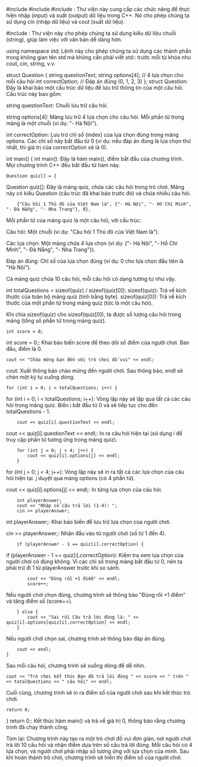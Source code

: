 #include <iostream>
#include <string>
#include <iostream>: Thư viện này cung cấp các chức năng để thực hiện nhập (input) và xuất (output) dữ liệu trong C++. Nó cho phép chúng ta sử dụng cin (nhập dữ liệu) và cout (xuất dữ liệu).

#include <string>: Thư viện này cho phép chúng ta sử dụng kiểu dữ liệu chuỗi (string), giúp làm việc với văn bản dễ dàng hơn.


using namespace std;
Lệnh này cho phép chúng ta sử dụng các thành phần trong không gian tên std mà không cần phải viết std:: trước mỗi từ khóa như cout, cin, string, v.v.


struct Question {
    string questionText;
    string options[4];  // 4 lựa chọn cho mỗi câu hỏi
    int correctOption;  // Đáp án đúng (0, 1, 2, 3)
};
struct Question: Đây là khai báo một cấu trúc dữ liệu để lưu trữ thông tin của một câu hỏi. Cấu trúc này bao gồm:

string questionText: Chuỗi lưu trữ câu hỏi.

string options[4]: Mảng lưu trữ 4 lựa chọn cho câu hỏi. Mỗi phần tử trong mảng là một chuỗi (ví dụ: "- Hà Nội").

int correctOption: Lưu trữ chỉ số (index) của lựa chọn đúng trong mảng options. Các chỉ số này bắt đầu từ 0 (ví dụ: nếu đáp án đúng là lựa chọn thứ nhất, thì giá trị của correctOption sẽ là 0).


int main() {
int main(): Đây là hàm main(), điểm bắt đầu của chương trình. Mọi chương trình C++ đều bắt đầu từ hàm này.


    Question quiz[] = {
Question quiz[]: Đây là mảng quiz, chứa các câu hỏi trong trò chơi. Mảng này có kiểu Question (cấu trúc đã khai báo trước đó) và chứa nhiều câu hỏi.


        {"Câu hỏi 1 Thủ đô của Việt Nam là", {"- Hà Nội", "- Hồ Chí Minh", "- Đà Nẵng", "- Nha Trang"}, 0},
Mỗi phần tử của mảng quiz là một câu hỏi, với cấu trúc:

Câu hỏi: Một chuỗi (ví dụ: "Câu hỏi 1 Thủ đô của Việt Nam là").

Các lựa chọn: Một mảng chứa 4 lựa chọn (ví dụ: {"- Hà Nội", "- Hồ Chí Minh", "- Đà Nẵng", "- Nha Trang"}).

Đáp án đúng: Chỉ số của lựa chọn đúng (ví dụ: 0 cho lựa chọn đầu tiên là "Hà Nội").

Cả mảng quiz chứa 10 câu hỏi, mỗi câu hỏi có dạng tương tự như vậy.


 int totalQuestions = sizeof(quiz) / sizeof(quiz[0]);
 sizeof(quiz): Trả về kích thước của toàn bộ mảng quiz (tính bằng byte).
 sizeof(quiz[0]): Trả về kích thước của một phần tử trong mảng quiz (tức là một câu hỏi).

Khi chia sizeof(quiz) cho sizeof(quiz[0]), ta được số lượng câu hỏi trong mảng (tổng số phần tử trong mảng quiz).


    int score = 0;
int score = 0;: Khai báo biến score để theo dõi số điểm của người chơi. Ban đầu, điểm là 0.


    cout << "Chào mừng bạn đến với trò chơi đố vui" << endl;
cout: Xuất thông báo chào mừng đến người chơi. Sau thông báo, endl sẽ chèn một ký tự xuống dòng.


    for (int i = 0; i < totalQuestions; i++) {
for (int i = 0; i < totalQuestions; i++): Vòng lặp này sẽ lặp qua tất cả các câu hỏi trong mảng quiz. Biến i bắt đầu từ 0 và sẽ tiếp tục cho đến totalQuestions - 1.


        cout << quiz[i].questionText << endl;
cout << quiz[i].questionText << endl;: In ra câu hỏi hiện tại (sử dụng i để truy cập phần tử tương ứng trong mảng quiz).

        for (int j = 0; j < 4; j++) {
            cout << quiz[i].options[j] << endl;
        }
for (int j = 0; j < 4; j++): Vòng lặp này sẽ in ra tất cả các lựa chọn của câu hỏi hiện tại. j duyệt qua mảng options (có 4 phần tử).

cout << quiz[i].options[j] << endl;: In từng lựa chọn của câu hỏi.



        int playerAnswer;
        cout << "Nhập số câu trả lời (1-4): ";
        cin >> playerAnswer;
int playerAnswer;: Khai báo biến để lưu trữ lựa chọn của người chơi.

cin >> playerAnswer;: Nhận đầu vào từ người chơi (số từ 1 đến 4).


        if (playerAnswer - 1 == quiz[i].correctOption) {
if (playerAnswer - 1 == quiz[i].correctOption): Kiểm tra xem lựa chọn của người chơi có đúng không. Vì các chỉ số trong mảng bắt đầu từ 0, nên ta phải trừ đi 1 từ playerAnswer trước khi so sánh.


            cout << "Đúng rồi +1 điểm" << endl;
            score++;
Nếu người chơi chọn đúng, chương trình sẽ thông báo "Đúng rồi +1 điểm" và tăng điểm số (score++).


        } else {
            cout << "Sai rồi Câu trả lời đúng là: " << quiz[i].options[quiz[i].correctOption] << endl;
        }
Nếu người chơi chọn sai, chương trình sẽ thông báo đáp án đúng.


        cout << endl;
    }
Sau mỗi câu hỏi, chương trình sẽ xuống dòng để dễ nhìn.


    cout << "Trò chơi kết thúc Bạn đã trả lời đúng " << score << " trên " << totalQuestions << " câu hỏi" << endl;
Cuối cùng, chương trình sẽ in ra điểm số của người chơi sau khi kết thúc trò chơi.


    return 0;
}
return 0;: Kết thúc hàm main() và trả về giá trị 0, thông báo rằng chương trình đã chạy thành công.

Tóm lại:
Chương trình này tạo ra một trò chơi đố vui đơn giản, nơi người chơi trả lời 10 câu hỏi và nhận điểm dựa trên số câu trả lời đúng. Mỗi câu hỏi có 4 lựa chọn, và người chơi phải nhập số tương ứng với lựa chọn của mình. Sau khi hoàn thành trò chơi, chương trình sẽ hiển thị điểm số của người chơi.




